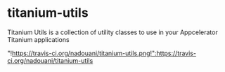 titanium-utils
==============

Titanium Utils is a collection of utility classes to use in your Appcelerator Titanium applications

"!https://travis-ci.org/nadouani/titanium-utils.png!":https://travis-ci.org/nadouani/titanium-utils
